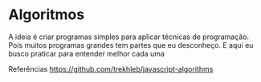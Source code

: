 # Algoritmos

A ideia é criar programas simples para aplicar técnicas de programação. Pois muitos programas grandes tem partes que eu desconheço. E aqui eu busco praticar para entender melhor cada uma

Referências
https://github.com/trekhleb/javascript-algorithms
